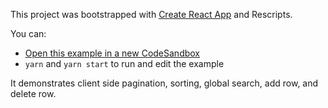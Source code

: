 This project was bootstrapped with [Create React App](https://github.com/facebook/create-react-app) and Rescripts.

You can:

- [Open this example in a new CodeSandbox](https://codesandbox.io/s/github/tannerlinsley/react-table/tree/v7/examples/material-UI-kitchen-sink)
- `yarn` and `yarn start` to run and edit the example

It demonstrates client side pagination, sorting, global search, add row, and delete row.
